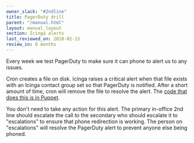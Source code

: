 ```yaml
---
owner_slack: "#2ndline"
title: PagerDuty drill
parent: "/manual.html"
layout: manual_layout
section: Icinga alerts
last_reviewed_on: 2018-02-13
review_in: 6 months
---
```


Every week we test PagerDuty to make sure it can phone to alert us to
any issues.

Cron creates a file on disk. Icinga raises a critical alert when that
file exists with an Icinga contact group set so that PagerDuty is
notified. After a short amount of time, cron will remove the file to
resolve the alert. The [code that does this is in
Puppet](https://github.com/alphagov/govuk-puppet/blob/master/modules/monitoring/manifests/pagerduty_drill.pp).

You don't need to take any action for this alert. The primary in-office
2nd line should escalate the call to the secondary who should escalate
it to "escalations" to ensure that phone redirection is working. The
person on "escalations" will resolve the PagerDuty alert to prevent
anyone else being phoned.
